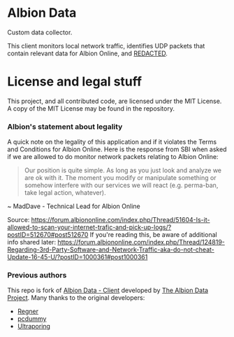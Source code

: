 # Albion Data
Custom data collector.

This client monitors local network traffic, identifies UDP packets
that contain relevant data for Albion Online, and [REDACTED](https://example.com).

# License and legal stuff
This project, and all contributed code, are licensed under the MIT
License. A copy of the MIT License may be found in the repository.

### Albion's statement about legality
A quick note on the legality of this application and if it
violates the Terms and Conditions for Albion Online. Here is
the response from SBI when asked if we are allowed to do
monitor network packets relating to Albion Online:
> Our position is quite simple. As long as you just look and
analyze we are ok with it. The moment you modify or manipulate
something or somehow interfere with our services we will react
(e.g. perma-ban, take legal action, whatever).

~ MadDave - Technical Lead for Albion Online

Source: https://forum.albiononline.com/index.php/Thread/51604-Is-it-allowed-to-scan-your-internet-trafic-and-pick-up-logs/?postID=512670#post512670
If you're reading this, be aware of additional info shared later: https://forum.albiononline.com/index.php/Thread/124819-Regarding-3rd-Party-Software-and-Network-Traffic-aka-do-not-cheat-Update-16-45-U/?postID=1000361#post1000361

### Previous authors
This repo is fork of [Albion Data - Client](https://github.com/broderickhyman/albiondata-client) developed by [The Albion Data Project](https://albion-online-data.com).
Many thanks to the original developers:
- [Regner](https://github.com/Regner)
- [pcdummy](https://github.com/pcdummy)
- [Ultraporing](https://github.com/Ultraporing)
